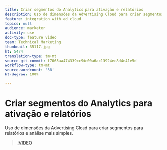 ```yaml
---
title: Criar segmentos do Analytics para ativação e relatórios
description: Uso de dimensões da Advertising Cloud para criar segmentos para relatórios e análise mais simples.
feature: integration with ad cloud
topics: null
audience: marketer
activity: use
doc-type: feature video
team: Technical Marketing
thumbnail: 35117.jpg
kt: 5474
translation-type: tm+mt
source-git-commit: f7065aa474339cc90c00a6ac13924ec8d4e41e5d
workflow-type: tm+mt
source-wordcount: '38'
ht-degree: 100%

---
```



# Criar segmentos do Analytics para ativação e relatórios

Uso de dimensões da Advertising Cloud para criar segmentos para relatórios e análise mais simples.

>[!VIDEO](https://video.tv.adobe.com/v/35117/?quality=12&learn=on)

